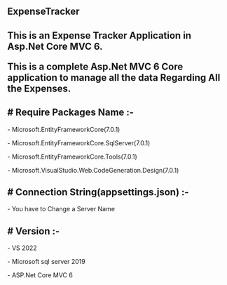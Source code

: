 <h2> ExpenseTracker <h2>

<p>This is an Expense Tracker Application  in Asp.Net Core MVC 6.</p>
<p>This is a complete Asp.Net MVC 6 Core application to manage all the data Regarding All the Expenses.</p>


<h2># Require Packages Name :-</h2>

<p>- Microsoft.EntityFrameworkCore(7.0.1)</p>
<p>- Microsoft.EntityFrameworkCore.SqlServer(7.0.1)</p>
<p>- Microsoft.EntityFrameworkCore.Tools(7.0.1)</p>
<p>- Microsoft.VisualStudio.Web.CodeGeneration.Design(7.0.1)</p>

<h2># Connection String(appsettings.json) :- </h2>

<p>- You have to Change a Server Name</p>


<h2># Version :-</h2>

<p>- VS 2022 </p>
<p>- Microsoft sql server 2019</p>
<p>- ASP.Net Core MVC 6</p>
